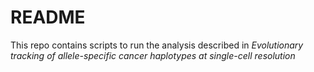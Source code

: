 # README

This repo contains scripts to run the analysis described in *Evolutionary tracking of allele-specific cancer haplotypes at single-cell resolution*
